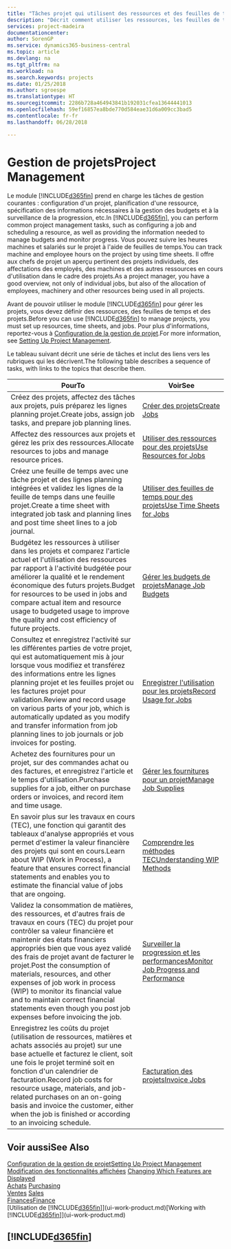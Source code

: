 ```yaml
---
title: "Tâches projet qui utilisent des ressources et des feuilles de temps | Microsoft Docs"
description: "Décrit comment utiliser les ressources, les feuilles de temps et les projets pour la gestion des projets."
services: project-madeira
documentationcenter: 
author: SorenGP
ms.service: dynamics365-business-central
ms.topic: article
ms.devlang: na
ms.tgt_pltfrm: na
ms.workload: na
ms.search.keywords: projects
ms.date: 01/25/2018
ms.author: sgroespe
ms.translationtype: HT
ms.sourcegitcommit: 2286b728a464943841b192031cfea13644441013
ms.openlocfilehash: 59ef16857ea8bde770d584eae31d6a009cc3bad5
ms.contentlocale: fr-fr
ms.lasthandoff: 06/28/2018

---
```

# <a name="project-management"></a><span data-ttu-id="c1201-103">Gestion de projets</span><span class="sxs-lookup"><span data-stu-id="c1201-103">Project Management</span></span>
<span data-ttu-id="c1201-104">Le module [!INCLUDE[d365fin](includes/d365fin_md.md)] prend en charge les tâches de gestion courantes : configuration d'un projet, planification d'une ressource, spécification des informations nécessaires à la gestion des budgets et à la surveillance de la progression, etc.</span><span class="sxs-lookup"><span data-stu-id="c1201-104">In [!INCLUDE[d365fin](includes/d365fin_md.md)], you can perform common project management tasks, such as configuring a job and scheduling a resource, as well as providing the information needed to manage budgets and monitor progress.</span></span> <span data-ttu-id="c1201-105">Vous pouvez suivre les heures machines et salariés sur le projet à l'aide de feuilles de temps.</span><span class="sxs-lookup"><span data-stu-id="c1201-105">You can track machine and employee hours on the project by using time sheets.</span></span> <span data-ttu-id="c1201-106">Il offre aux chefs de projet un aperçu pertinent des projets individuels, des affectations des employés, des machines et des autres ressources en cours d'utilisation dans le cadre des projets.</span><span class="sxs-lookup"><span data-stu-id="c1201-106">As a project manager, you have a good overview, not only of individual jobs, but also of the allocation of employees, machinery and other resources being used in all projects.</span></span>

<span data-ttu-id="c1201-107">Avant de pouvoir utiliser le module [!INCLUDE[d365fin](includes/d365fin_md.md)] pour gérer les projets, vous devez définir des ressources, des feuilles de temps et des projets.</span><span class="sxs-lookup"><span data-stu-id="c1201-107">Before you can use [!INCLUDE[d365fin](includes/d365fin_md.md)] to manage projects, you must set up resources, time sheets, and jobs.</span></span> <span data-ttu-id="c1201-108">Pour plus d'informations, reportez-vous à [Configuration de la gestion de projet](projects-setup-projects.md).</span><span class="sxs-lookup"><span data-stu-id="c1201-108">For more information, see [Setting Up Project Management](projects-setup-projects.md).</span></span>  

<span data-ttu-id="c1201-109">Le tableau suivant décrit une série de tâches et inclut des liens vers les rubriques qui les décrivent.</span><span class="sxs-lookup"><span data-stu-id="c1201-109">The following table describes a sequence of tasks, with links to the topics that describe them.</span></span>

| <span data-ttu-id="c1201-110">Pour</span><span class="sxs-lookup"><span data-stu-id="c1201-110">To</span></span> | <span data-ttu-id="c1201-111">Voir</span><span class="sxs-lookup"><span data-stu-id="c1201-111">See</span></span> |
| --- | --- |
| <span data-ttu-id="c1201-112">Créez des projets, affectez des tâches aux projets, puis préparez les lignes planning projet.</span><span class="sxs-lookup"><span data-stu-id="c1201-112">Create jobs, assign job tasks, and prepare job planning lines.</span></span> |[<span data-ttu-id="c1201-113">Créer des projets</span><span class="sxs-lookup"><span data-stu-id="c1201-113">Create Jobs</span></span>](projects-how-create-jobs.md) |
| <span data-ttu-id="c1201-114">Affectez des ressources aux projets et gérez les prix des ressources.</span><span class="sxs-lookup"><span data-stu-id="c1201-114">Allocate resources to jobs and manage resource prices.</span></span> |[<span data-ttu-id="c1201-115">Utiliser des ressources pour des projets</span><span class="sxs-lookup"><span data-stu-id="c1201-115">Use Resources for Jobs</span></span>](projects-how-use-resources.md) |
| <span data-ttu-id="c1201-116">Créez une feuille de temps avec une tâche projet et des lignes planning intégrées et validez les lignes de la feuille de temps dans une feuille projet.</span><span class="sxs-lookup"><span data-stu-id="c1201-116">Create a time sheet with integrated job task and planning lines and post time sheet lines to a job journal.</span></span> |[<span data-ttu-id="c1201-117">Utiliser des feuilles de temps pour des projets</span><span class="sxs-lookup"><span data-stu-id="c1201-117">Use Time Sheets for Jobs</span></span>](projects-how-use-time-sheets.md) |
| <span data-ttu-id="c1201-118">Budgétez les ressources à utiliser dans les projets et comparez l'article actuel et l'utilisation des ressources par rapport à l'activité budgétée pour améliorer la qualité et le rendement économique des futurs projets.</span><span class="sxs-lookup"><span data-stu-id="c1201-118">Budget for resources to be used in jobs and compare actual item and resource usage to budgeted usage to improve the quality and cost efficiency of future projects.</span></span> |[<span data-ttu-id="c1201-119">Gérer les budgets de projets</span><span class="sxs-lookup"><span data-stu-id="c1201-119">Manage Job Budgets</span></span>](projects-how-manage-budgets.md) |
| <span data-ttu-id="c1201-120">Consultez et enregistrez l'activité sur les différentes parties de votre projet, qui est automatiquement mis à jour lorsque vous modifiez et transférez des informations entre les lignes planning projet et les feuilles projet ou les factures projet pour validation.</span><span class="sxs-lookup"><span data-stu-id="c1201-120">Review and record usage on various parts of your job, which is automatically updated as you modify and transfer information from job planning lines to job journals or job invoices for posting.</span></span> |[<span data-ttu-id="c1201-121">Enregistrer l'utilisation pour les projets</span><span class="sxs-lookup"><span data-stu-id="c1201-121">Record Usage for Jobs</span></span>](projects-how-record-job-usage.md) |
| <span data-ttu-id="c1201-122">Achetez des fournitures pour un projet, sur des commandes achat ou des factures, et enregistrez l'article et le temps d'utilisation.</span><span class="sxs-lookup"><span data-stu-id="c1201-122">Purchase supplies for a job, either on purchase orders or invoices, and record item and time usage.</span></span> |[<span data-ttu-id="c1201-123">Gérer les fournitures pour un projet</span><span class="sxs-lookup"><span data-stu-id="c1201-123">Manage Job Supplies</span></span>](projects-how-manage-project-supplies.md) |
| <span data-ttu-id="c1201-124">En savoir plus sur les travaux en cours (TEC), une fonction qui garantit des tableaux d'analyse appropriés et vous permet d'estimer la valeur financière des projets qui sont en cours.</span><span class="sxs-lookup"><span data-stu-id="c1201-124">Learn about WIP (Work in Process), a feature that ensures correct financial statements and enables you to estimate the financial value of jobs that are ongoing.</span></span> |[<span data-ttu-id="c1201-125">Comprendre les méthodes TEC</span><span class="sxs-lookup"><span data-stu-id="c1201-125">Understanding WIP Methods</span></span>](projects-understanding-wip.md) |
| <span data-ttu-id="c1201-126">Validez la consommation de matières, des ressources, et d'autres frais de travaux en cours (TEC) du projet pour contrôler sa valeur financière et maintenir des états financiers appropriés bien que vous ayez validé des frais de projet avant de facturer le projet.</span><span class="sxs-lookup"><span data-stu-id="c1201-126">Post the consumption of materials, resources, and other expenses of job work in process (WIP) to monitor its financial value and to maintain correct financial statements even though you post job expenses before invoicing the job.</span></span> |[<span data-ttu-id="c1201-127">Surveiller la progression et les performances</span><span class="sxs-lookup"><span data-stu-id="c1201-127">Monitor Job Progress and Performance</span></span>](projects-how-monitor-progress-performance.md) |
| <span data-ttu-id="c1201-128">Enregistrez les coûts du projet (utilisation de ressources, matières et achats associés au projet) sur une base actuelle et facturez le client, soit une fois le projet terminé soit en fonction d'un calendrier de facturation.</span><span class="sxs-lookup"><span data-stu-id="c1201-128">Record job costs for resource usage, materials, and job-related purchases on an on-going basis and invoice the customer, either when the job is finished or according to an invoicing schedule.</span></span> |[<span data-ttu-id="c1201-129">Facturation des projets</span><span class="sxs-lookup"><span data-stu-id="c1201-129">Invoice Jobs</span></span>](projects-how-invoice-jobs.md) |

## <a name="see-also"></a><span data-ttu-id="c1201-130">Voir aussi</span><span class="sxs-lookup"><span data-stu-id="c1201-130">See Also</span></span>
[<span data-ttu-id="c1201-131">Configuration de la gestion de projet</span><span class="sxs-lookup"><span data-stu-id="c1201-131">Setting Up Project Management</span></span>](projects-setup-projects.md)  
<span data-ttu-id="c1201-132">[Modification des fonctionnalités affichées](ui-experiences.md)    </span><span class="sxs-lookup"><span data-stu-id="c1201-132">[Changing Which Features are Displayed](ui-experiences.md)    </span></span>  
<span data-ttu-id="c1201-133">[Achats](purchasing-manage-purchasing.md)       </span><span class="sxs-lookup"><span data-stu-id="c1201-133">[Purchasing](purchasing-manage-purchasing.md)       </span></span>  
<span data-ttu-id="c1201-134">[Ventes](sales-manage-sales.md)  </span><span class="sxs-lookup"><span data-stu-id="c1201-134">[Sales](sales-manage-sales.md)  </span></span>  
[<span data-ttu-id="c1201-135">Finances</span><span class="sxs-lookup"><span data-stu-id="c1201-135">Finance</span></span>](finance.md)  
<span data-ttu-id="c1201-136">[Utilisation de [!INCLUDE[d365fin](includes/d365fin_md.md)]](ui-work-product.md)</span><span class="sxs-lookup"><span data-stu-id="c1201-136">[Working with [!INCLUDE[d365fin](includes/d365fin_md.md)]](ui-work-product.md)</span></span>  

## [!INCLUDE[d365fin](includes/free_trial_md.md)]  
 

